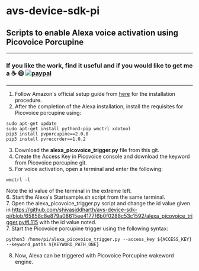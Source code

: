 # avs-device-sdk-pi
## Scripts to enable Alexa voice activation using Picovoice Porcupine

*******************************************************************************************************************************
### **If you like the work, find it useful and if you would like to get me a :coffee: :smile:** [![paypal](https://www.paypalobjects.com/en_US/i/btn/btn_donate_LG.gif)](https://paypal.me/sidsclass?country.x=IE&locale.x=en_US)  

*******************************************************************************************************************************
1. Follow Amazon's official setup guide from [here](https://developer.amazon.com/en-US/docs/alexa/avs-device-sdk/raspberry-pi.html) for the installation procedure.                                                                                                                                                                                                     
2. After the completion of the Alexa installation, install the requisites for Picovoice porcupine using:   
```     
sudo apt-get update     
sudo apt-get install python3-pip wmctrl xdotool   
pip3 install pvporcupine==2.0.0     
pip3 install pvrecorder==1.0.2    
```       
3. Download the **alexa_picovoice_trigger.py** file from this git.    
4. Create the Access Key in Picovoice console and download the keyword from Picovoice porcupine git.     
5. For voice activation, open a terminal and enter the following:     
```      
wmctrl -l    
```    
Note the id value of the terminal in the extreme left.   
6. Start the Alexa's Startsample.sh script from the same terminal.   
7. Open the alexa_picovoice_trigger.py script and change the id value given in https://github.com/shivasiddharth/avs-device-sdk-pi/blob/65858c8e879a08615ee4177f6b0f0288c53c1592/alexa_picovoice_trigger.py#L115 with the id value noted.      
7. Start the Picovoice porcupine trigger using the following syntax:    
```    
python3 /home/pi/alexa_picovoice_trigger.py --access_key ${ACCESS_KEY} --keyword_paths ${KEYWORD_PATH_ONE}       
```     
8. Now, Alexa can be triggered with Picovoice Porcupine wakeword engine.       
